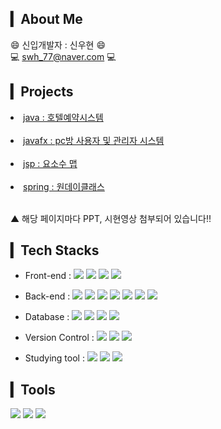 
## ▎About Me
😄 신입개발자 : 신우현 😄 <br>
💻 swh_77@naver.com 💻 <br>

## ▎Projects 
<li><a href="https://github.com/swh7j/hotel">java : 호텔예약시스템</a></li><br>
<li><a href="https://github.com/swh7j/PC-room">javafx : pc방 사용자 및 관리자 시스템</a></li><br>
<li><a href="https://github.com/swh7j/Yososu">jsp : 요소수 맵</a></li><br>
<li><a href="https://github.com/swh7j/gongbang">spring : 원데이클래스</a></li><br>  

▲ 해당 페이지마다 PPT, 시현영상 첨부되어 있습니다!!
     
## ▎Tech Stacks
- Front-end : 
<span><img src="https://img.shields.io/badge/HTML5-E34F26?style=flat-square&logo=HTML5&logoColor=white"/></span>
<span><img src="https://img.shields.io/badge/Bootstrap-7952B3?style=flat-square&logo=Bootstrap&logoColor=white"/></span>
<span><img src="https://img.shields.io/badge/CSS3-1572B6?style=flat-square&logo=CSS3&logoColor=white"/></span>
<span><img src="https://img.shields.io/badge/Nexacro-7952B3?style=flat-square&logo=Nexacro&logoColor=white"/></span>

- Back-end :
<span><img src="https://img.shields.io/badge/Java-007396?style=flat-square&logo=Java&logoColor=white"/></span>
<span><img src="https://img.shields.io/badge/jQuery-0769AD?style=flat-square&logo=jQuery&logoColor=white"/></span>
<span><img src="https://img.shields.io/badge/JavaScript-F7DF1E?style=flat-square&logo=JavaScript&logoColor=white"/></span>
<span><img src="https://img.shields.io/badge/Spring-6DB33F?style=flat-square&logo=Spring&logoColor=white"/></span>
<span><img src="https://img.shields.io/badge/Spring Boot-6DB33F?style=flat-square&logo=Spring Boot&logoColor=white"/></span>
<span><img src="https://img.shields.io/badge/Gradle-02303A?style=flat-square&logo=Gradle&logoColor=white"/></span>
<span><img src="https://img.shields.io/badge/Maven-02303A?style=flat-square&logo=Maven&logoColor=white"/></span>

- Database : 
<span><img src="https://img.shields.io/badge/PostgresSQL-F7DF1E?style=flat-square&logo=SQL&logoColor=white"/></span>
<span><img src="https://img.shields.io/badge/MySQL-4479A1?style=flat-square&logo=MySQL&logoColor=white"/></span>
<span><img src="https://img.shields.io/badge/Oracle-F80000?style=flat-square&logo=Oracle&logoColor=white"/></span>
<span><img src="https://img.shields.io/badge/Amazon AWS-232F3E?style=flat-square&logo=Amazon AWS&logoColor=white"/></span>

- Version Control : 
<span><img src="https://img.shields.io/badge/Git-f05032?style=flat-square&logo=git&logoColor=white"/></span>
<span><img src="https://img.shields.io/badge/GitHub-181717?style=flat-square&logo=github&logoColor=white"/></span>
<span><img src="https://img.shields.io/badge/SVN-1572B6?style=flat-square&logo=Git&logoColor=white"/></span>

- Studying tool : 
<span><img src="https://img.shields.io/badge/Node.js-6DB33F?style=flat-square&logo=Node.js&logoColor=white"/></span>
<span><img src="https://img.shields.io/badge/React-61DAFB?style=flat-square&logo=React&logoColor=white"/></span>
<span><img src="https://img.shields.io/badge/React Native-61DAFB?style=flat-square&logo=React&logoColor=white"/></span>

## ▎Tools

<span><img src="https://img.shields.io/badge/Eclipse IDE-2C2255?style=flat-square&logo=Eclipse IDE&logoColor=white"/></span>
<span><img src="https://img.shields.io/badge/IntelliJ IDEA-000000?style=flat-square&logo=IntelliJ IDEA&logoColor=white"/></span>
<span><img src="https://img.shields.io/badge/Visual Studio-5C2D91?style=flat-square&logo=Visual Studio&logoColor=white"/></span>



